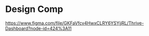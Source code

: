 # Design Comp
https://www.figma.com/file/GKFaVfcv4HwxCLRY6YSYjjRL/Thrive-Dashboard?node-id=424%3A11
